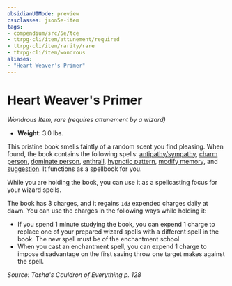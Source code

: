 ```yaml
---
obsidianUIMode: preview
cssclasses: json5e-item
tags:
- compendium/src/5e/tce
- ttrpg-cli/item/attunement/required
- ttrpg-cli/item/rarity/rare
- ttrpg-cli/item/wondrous
aliases: 
- "Heart Weaver's Primer"
---
```

# Heart Weaver's Primer
*Wondrous Item, rare (requires attunement by a wizard)*  

- **Weight**: 3.0 lbs.

This pristine book smells faintly of a random scent you find pleasing. When found, the book contains the following spells: [antipathy/sympathy](/3-Mechanics/CLI/spells/antipathy-sympathy.md), [charm person](/3-Mechanics/CLI/spells/charm-person.md), [dominate person](/3-Mechanics/CLI/spells/dominate-person.md), [enthrall](/3-Mechanics/CLI/spells/enthrall.md), [hypnotic pattern](/3-Mechanics/CLI/spells/hypnotic-pattern.md), [modify memory](/3-Mechanics/CLI/spells/modify-memory.md), and [suggestion](/3-Mechanics/CLI/spells/suggestion.md). It functions as a spellbook for you.

While you are holding the book, you can use it as a spellcasting focus for your wizard spells.

The book has 3 charges, and it regains `1d3` expended charges daily at dawn. You can use the charges in the following ways while holding it:

- If you spend 1 minute studying the book, you can expend 1 charge to replace one of your prepared wizard spells with a different spell in the book. The new spell must be of the enchantment school.  
- When you cast an enchantment spell, you can expend 1 charge to impose disadvantage on the first saving throw one target makes against the spell.  

*Source: Tasha's Cauldron of Everything p. 128*